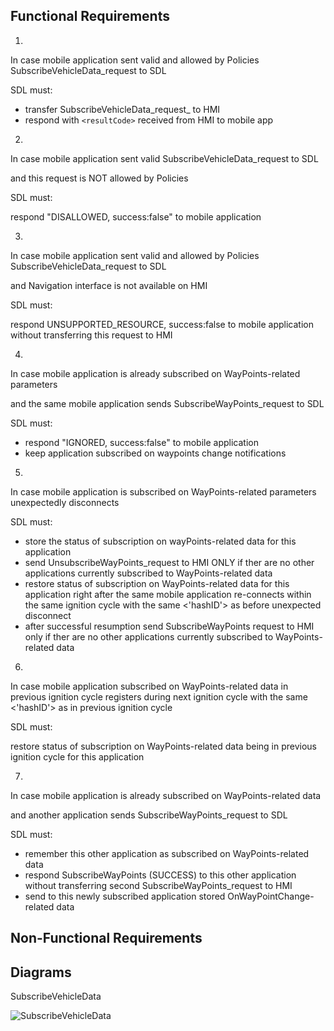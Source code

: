 ## Functional Requirements

1.
In case mobile application sent valid and allowed by Policies SubscribeVehicleData_request to SDL

SDL must: 
- transfer SubscribeVehicleData_request_ to HMI
- respond with `<resultCode>` received from HMI to mobile app 

2.
In case mobile application sent valid SubscribeVehicleData_request to SDL

and this request is NOT allowed by Policies

SDL must: 

respond "DISALLOWED, success:false" to mobile application

3.
In case mobile application sent valid and allowed by Policies SubscribeVehicleData_request to SDL

and Navigation interface is not available on HMI

SDL must:

respond UNSUPPORTED_RESOURCE, success:false to mobile application without transferring this request to HMI

4.
In case mobile application is already subscribed on WayPoints-related parameters

and the same mobile application sends SubscribeWayPoints_request to SDL

SDL must:

- respond "IGNORED, success:false" to mobile application
- keep application subscribed on waypoints change notifications

5.
In case mobile application is subscribed on WayPoints-related parameters unexpectedly disconnects 

SDL must:
- store the status of subscription on wayPoints-related data for this application
- send UnsubscribeWayPoints_request to HMI ONLY if ther are no other applications currently subscribed to WayPoints-related data 
- restore status of subscription on WayPoints-related data for this application right after the same mobile application re-connects within the same ignition cycle with the same <'hashID'> as before unexpected disconnect
- after successful resumption send SubscribeWayPoints request to HMI only if ther are no other applications currently subscribed to WayPoints-related data 

6.
In case mobile application subscribed on WayPoints-related data in previous ignition cycle
registers during next ignition cycle with the same <'hashID'> as in previous ignition cycle

SDL must:

restore status of subscription on WayPoints-related data being in previous ignition cycle for this application

7.
In case mobile application is already subscribed on WayPoints-related data

and another application sends SubscribeWayPoints_request to SDL

SDL must:
- remember this other application as subscribed on WayPoints-related data
- respond SubscribeWayPoints (SUCCESS) to this other application without transferring second SubscribeWayPoints_request to HMI 
- send to this newly subscribed application stored OnWayPointChange-related data 


## Non-Functional Requirements

## Diagrams

SubscribeVehicleData

![SubscribeVehicleData](https://github.com/smartdevicelink/sdl_requirements/blob/SubscribeWayPoints/detailed_docs/accessories/SubscribeVehicleData.png)

